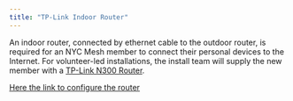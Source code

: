 ```yaml
---
title: "TP-Link Indoor Router"
---
```


An indoor router, connected by ethernet cable to the outdoor router, is required for an NYC Mesh member to connect their personal devices to the Internet. For volunteer-led installations, the install team will supply the new member with a [TP-Link N300 Router](https://www.tp-link.com/us/products/details/cat-9_TL-WR841N.html).

[Here the link to configure the router](/hardware/tplink/)

